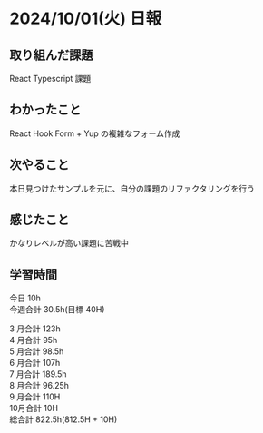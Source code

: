 # 2024/10/01(火) 日報

## 取り組んだ課題
React Typescript 課題

## わかったこと
React Hook Form + Yup の複雑なフォーム作成

## 次やること
本日見つけたサンプルを元に、自分の課題のリファクタリングを行う

## 感じたこと
かなりレベルが高い課題に苦戦中

## 学習時間

今日 10h
<br />
今週合計 30.5h(目標 40H)
<br />

3 月合計 123h
<br />
4 月合計 95h
<br />
5 月合計 98.5h
<br />
6 月合計 107h
<br />
7 月合計 189.5h
<br />
8 月合計 96.25h
<br />
9 月合計 110H
<br />
10月合計 10H
<br />
総合計 822.5h(812.5H + 10H)
